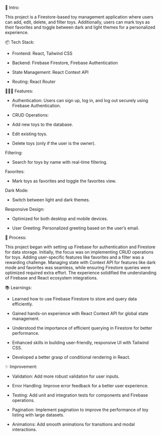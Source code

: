 🎋 Intro:

This project is a Firestore-based toy management application where users can add, edit, delete, and filter toys. Additionally, users can mark toys as their favorites and toggle between dark and light themes for a personalized experience.

📦 Tech Stack:

* Frontend: React, Tailwind CSS

* Backend: Firebase Firestore, Firebase Authentication

* State Management: React Context API

* Routing: React Router

👩🏽‍🍳 Features:

* Authentication: Users can sign up, log in, and log out securely using Firebase Authentication.

* CRUD Operations:

* Add new toys to the database.

 * Edit existing toys.

* Delete toys (only if the user is the owner).

Filtering:

* Search for toys by name with real-time filtering.

Favorites:

* Mark toys as favorites and toggle the favorites view.

Dark Mode:

* Switch between light and dark themes.

Responsive Design:

* Optimized for both desktop and mobile devices.

* User Greeting: Personalized greeting based on the user’s email.

💭 Process:

This project began with setting up Firebase for authentication and Firestore for data storage. Initially, the focus was on implementing CRUD operations for toys. Adding user-specific features like favorites and a filter was a rewarding challenge. Managing state with Context API for features like dark mode and favorites was seamless, while ensuring Firestore queries were optimized required extra effort. The experience solidified the understanding of Firebase and React ecosystem integrations.

📚 Learnings:

* Learned how to use Firebase Firestore to store and query data efficiently.

* Gained hands-on experience with React Context API for global state management.

* Understood the importance of efficient querying in Firestore for better performance.

* Enhanced skills in building user-friendly, responsive UI with Tailwind CSS.

* Developed a better grasp of conditional rendering in React.

✨ Improvement:

* Validation: Add more robust validation for user inputs.

* Error Handling: Improve error feedback for a better user experience.

* Testing: Add unit and integration tests for components and Firebase operations.

* Pagination: Implement pagination to improve the performance of toy listing with large datasets.

* Animations: Add smooth animations for transitions and modal interactions.
